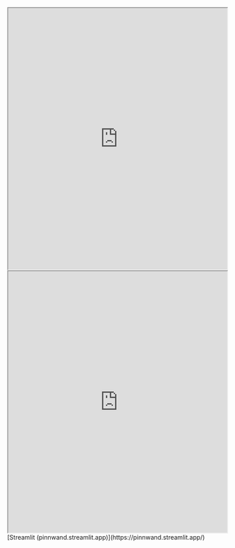 
<iframe width="100%" height="600" src="https://cloudofwords.streamlit.app/?embed=true" allowfullscreen allow="geolocation *; autoplay; encrypted-media"></iframe>


<iframe width="100%" height="600" src="https://pinnwand.streamlit.app/?embed=true" allowfullscreen allow="geolocation *; autoplay; encrypted-media"></iframe>
[Streamlit (pinnwand.streamlit.app)](https://pinnwand.streamlit.app/)